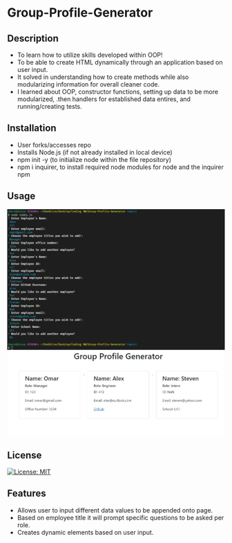 # Group-Profile-Generator

## Description
- To learn how to utilize skills developed within OOP!
- To be able to create HTML dynamically through an application based on user input.
- It solved in understanding how to create methods while also modularizing information for overall cleaner code. 
- I learned about OOP, constructor functions, setting up data to be more modularized, .then handlers for established data entires, and running/creating tests.

## Installation
- User forks/accesses repo
- Installs Node.js (if not already installed in local device)
- npm init -y (to initialize node within the file repository)
- npm i inquirer, to install required node modules for node and the inquirer npm

## Usage 
![screenshot1](https://raw.githubusercontent.com/omousa98/Group-Profile-Generator/main/Develop/Finished.jpg)
![screenshot2](https://raw.githubusercontent.com/omousa98/Group-Profile-Generator/main/Develop/Website.jpg)

## License
[![License: MIT](https://img.shields.io/badge/License-MIT-yellow.svg)](https://opensource.org/licenses/MIT)

## Features
- Allows user to input different data values to be appended onto page.
- Based on employee title it will prompt specific questions to be asked per role. 
- Creates dynamic elements based on user input. 
